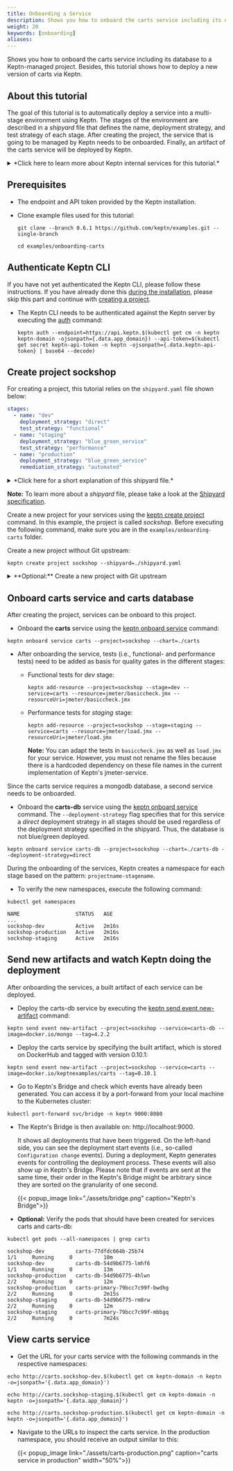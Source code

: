 ```yaml
---
title: Onboarding a Service
description: Shows you how to onboard the carts service including its database to a Keptn-managed project. Besides, this tutorial shows how to deploy  a new version of carts via Keptn.
weight: 20
keywords: [onboarding]
aliases:
---
```


Shows you how to onboard the carts service including its database to a Keptn-managed project. Besides, this tutorial shows how to deploy  a new version of carts via Keptn.

## About this tutorial

The goal of this tutorial is to automatically deploy a service into a multi-stage environment using Keptn. The stages of the environment are described in a *shipyard* file that defines the name, deployment strategy, and test strategy of each stage. After creating the project, the service that is going to be managed by Keptn needs to be onboarded. Finally, an artifact of the carts service will be deployed by Keptn.  

<details><summary>*Click here to learn more about Keptn internal services for this tutorial.*</summary>
<p>
To illustrate the scenario this tutorial addresses, Keptn relies on following internal services: *shipyard-service*, *helm-service*, *jmeter-service*, and *gatekeeper-service*. These services have the following responsibilities: 

**shipyard-service:** 
  
  * Creates a project entity and stage entities as declared in the shipyard. 

 **helm-service**:
  
  * Creates a new service entity, duplicates the provided Helm chart, and uploads the Helm chart to the configuration store.

  * Updates the service configuration when a new artifact is available.

  * Deploys a service when the configuration of a service has changed.

**jmeter-service**:

  * Runs a test when a new deployment of the service is available. 

**gatekeeper-service**:

  * Evaluates the test result to decide whether the deployment can be promoted to the next stage or not.

 </p>
</details>

## Prerequisites

* The endpoint and API token provided by the Keptn installation.

* Clone example files used for this tutorial:

    ```console
    git clone --branch 0.6.1 https://github.com/keptn/examples.git --single-branch
    ```

    ```console
    cd examples/onboarding-carts
    ```

## Authenticate Keptn CLI

If you have not yet authenticated the Keptn CLI, please follow these instructions. If you have already done this [during the installation](../../installation/setup-keptn/#install-keptn), please skip this part and continue with [creating a project](#create-project-sockshop).

* The Keptn CLI needs to be authenticated against the Keptn server by executing the [auth](../../reference/cli/#keptn-auth) command:

    ```console
    keptn auth --endpoint=https://api.keptn.$(kubectl get cm -n keptn keptn-domain -ojsonpath={.data.app_domain}) --api-token=$(kubectl get secret keptn-api-token -n keptn -ojsonpath={.data.keptn-api-token} | base64 --decode)
    ```

## Create project sockshop

For creating a project, this tutorial relies on the `shipyard.yaml` file shown below:

```yaml
stages:
  - name: "dev"
    deployment_strategy: "direct"
    test_strategy: "functional"
  - name: "staging"
    deployment_strategy: "blue_green_service"
    test_strategy: "performance"
  - name: "production"
    deployment_strategy: "blue_green_service"
    remediation_strategy: "automated"
```

<details>
<summary>*Click here for a short explanation of this shipyard file.*</summary>
<p>
This shipyard contains three stages: dev, staging, and production. This results in the three Kubernetes namespaces: sockshop-dev, sockshop-staging, and sockshop-production.

* **dev** will have a direct (big bang) deployment strategy and functional tests are executed
* **staging** will have a blue/green deployment strategy and performance tests are executed
* **production** will have a blue/green deployment strategy without any further testing. The configured remediation strategy is used for the [Self-healing with Keptn](../self-healing-with-keptn/) tutorial.

</p>
</details>

**Note:**  To learn more about a *shipyard* file, please take a look at the [Shipyard specification](https://github.com/keptn/spec/blob/0.1.3/shipyard.md).

Create a new project for your services using the [keptn create project](../../reference/cli/#keptn-create-project) command. In this example, the project is called *sockshop*. Before executing the following command, make sure you are in the `examples/onboarding-carts` folder.

Create a new project without Git upstream:
```console
keptn create project sockshop --shipyard=./shipyard.yaml
```

<details><summary>**Optional:** Create a new project with Git upstream</summary>
<p>

To configure a Git upstream for this tutorial, the Git user (`--git-user`), an access token (`--git-token`), and the remote URL (`--git-remote-url`) are required. If a requirement is not met, go to [select Git-based upstream](../../manage/project/#select-git-based-upstream) where instructions for GitHub, GitLab, and Bitbucket are provided.

```console
keptn create project sockshop --shipyard=./shipyard.yaml --git-user=GIT_USER --git-token=GIT_TOKEN --git-remote-url=GIT_REMOTE_URL
```
</p>
</details>

## Onboard carts service and carts database
After creating the project, services can be onboard to this project.

* Onboard the **carts** service using the [keptn onboard service](../../reference/cli/#keptn-onboard-service) command:

```console
keptn onboard service carts --project=sockshop --chart=./carts
```

* After onboarding the service, tests (i.e., functional- and performance tests) need to be added as basis for quality gates in the different stages:

  * Functional tests for *dev* stage:

    ```console
    keptn add-resource --project=sockshop --stage=dev --service=carts --resource=jmeter/basiccheck.jmx --resourceUri=jmeter/basiccheck.jmx
    ```

  * Performance tests for *staging* stage:

    ```console
    keptn add-resource --project=sockshop --stage=staging --service=carts --resource=jmeter/load.jmx --resourceUri=jmeter/load.jmx
    ```

    **Note:** You can adapt the tests in `basiccheck.jmx` as well as `load.jmx` for your service. However, you must not rename the files because there is a hardcoded dependency on these file names in the current implementation of Keptn's jmeter-service. 

Since the carts service requires a mongodb database, a second service needs to be onboarded.

* Onboard the **carts-db** service using the [keptn onboard service](../../reference/cli/#keptn-onboard-service) command. The `--deployment-strategy` flag specifies that for this service a *direct* deployment strategy in all stages should be used regardless of the deployment strategy specified in the shipyard. Thus, the database is not blue/green deployed.

```console
keptn onboard service carts-db --project=sockshop --chart=./carts-db --deployment-strategy=direct
```

During the onboarding of the services, Keptn creates a namespace for each stage based on the pattern: `projectname-stagename`.

* To verify the new namespaces, execute the following command:

```console
kubectl get namespaces
```

```console
NAME                  STATUS   AGE
...
sockshop-dev          Active   2m16s
sockshop-production   Active   2m16s
sockshop-staging      Active   2m16s
```

## Send new artifacts and watch Keptn doing the deployment 

After onboarding the services, a built artifact of each service can be deployed.

* Deploy the carts-db service by executing the [keptn send event new-artifact](../../reference/cli/#keptn-send-event-new-artifact) command:

```console
keptn send event new-artifact --project=sockshop --service=carts-db --image=docker.io/mongo --tag=4.2.2
```

* Deploy the carts service by specifying the built artifact, which is stored on DockerHub and tagged with version 0.10.1:

```console
keptn send event new-artifact --project=sockshop --service=carts --image=docker.io/keptnexamples/carts --tag=0.10.1
```

* Go to Keptn's Bridge and check which events have already been generated. You can access it by a port-forward from your local machine to the Kubernetes cluster:

```console 
kubectl port-forward svc/bridge -n keptn 9000:8080
```

* The Keptn's Bridge is then available on: http://localhost:9000. 

    It shows all deployments that have been triggered. On the left-hand side, you can see the deployment start events (i.e., so-called `Configuration change` events). During a deployment, Keptn generates events for controlling the deployment process. These events will also show up in Keptn's Bridge. Please note that if events are sent at the same time, their order in the Keptn's Bridge might be arbitrary since they are sorted on the granularity of one second. 

    {{< popup_image
      link="./assets/bridge.png"
      caption="Keptn's Bridge">}}

* **Optional:** Verify the pods that should have been created for services carts and carts-db:

```console
kubectl get pods --all-namespaces | grep carts
```

```console
sockshop-dev          carts-77dfdc664b-25b74                            1/1     Running     0          10m
sockshop-dev          carts-db-54d9b6775-lmhf6                          1/1     Running     0          13m
sockshop-production   carts-db-54d9b6775-4hlwn                          2/2     Running     0          12m
sockshop-production   carts-primary-79bcc7c99f-bwdhg                    2/2     Running     0          2m15s
sockshop-staging      carts-db-54d9b6775-rm8rw                          2/2     Running     0          12m
sockshop-staging      carts-primary-79bcc7c99f-mbbgq                    2/2     Running     0          7m24s
```

## View carts service

- Get the URL for your carts service with the following commands in the respective namespaces:

```console
echo http://carts.sockshop-dev.$(kubectl get cm keptn-domain -n keptn -o=jsonpath='{.data.app_domain}')
```
```console
echo http://carts.sockshop-staging.$(kubectl get cm keptn-domain -n keptn -o=jsonpath='{.data.app_domain}')
```
```console
echo http://carts.sockshop-production.$(kubectl get cm keptn-domain -n keptn -o=jsonpath='{.data.app_domain}')
```

- Navigate to the URLs to inspect the carts service. In the production namespace, you should receive an output similar to this:

    {{< popup_image
    link="./assets/carts-production.png"
    caption="carts service in production"
    width="50%">}}
